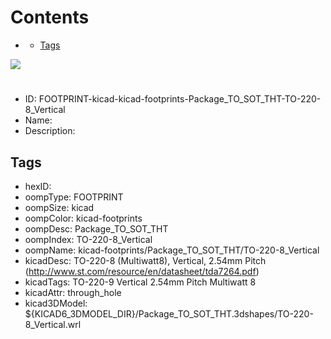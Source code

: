



Contents
========

* [](#)
	* [Tags](#tags)
  
![][im]
# 

- ID: FOOTPRINT-kicad-kicad-footprints-Package_TO_SOT_THT-TO-220-8_Vertical
- Name: 
- Description: 

## Tags

- hexID: 
- oompType: FOOTPRINT
- oompSize: kicad
- oompColor: kicad-footprints
- oompDesc: Package_TO_SOT_THT
- oompIndex: TO-220-8_Vertical
- oompName: kicad-footprints/Package_TO_SOT_THT/TO-220-8_Vertical
- kicadDesc: TO-220-8 (Multiwatt8), Vertical, 2.54mm Pitch (http://www.st.com/resource/en/datasheet/tda7264.pdf)
- kicadTags: TO-220-9 Vertical 2.54mm Pitch Multiwatt 8
- kicadAttr: through_hole
- kicad3DModel: ${KICAD6_3DMODEL_DIR}/Package_TO_SOT_THT.3dshapes/TO-220-8_Vertical.wrl



[im]: image.png
